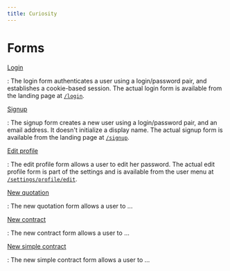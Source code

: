 ```yaml
---
title: Curiosity
---
```


# Forms

[Login](/forms/login)

:   The login form authenticates a user using a login/password pair, and
    establishes a cookie-based session. The actual login form is available from
    the landing page at [`/login`](/login).

[Signup](/forms/signup)

:   The signup form creates a new user using a login/password pair, and an
    email address. It doesn't initialize a display name. The actual signup form
    is available from the landing page at [`/signup`](/signup).

[Edit profile](/forms/profile)

:   The edit profile form allows a user to edit her password. The actual edit
    profile form is part of the settings and is available from the user menu at
    [`/settings/profile/edit`](/settings/profile/edit).

[New quotation](/forms/new/quotation)

:   The new quotation form allows a user to ...

[New contract](/forms/new/contract)

:   The new contract form allows a user to ...

[New simple contract](/forms/new/simple-contract)

:   The new simple contract form allows a user to ...
